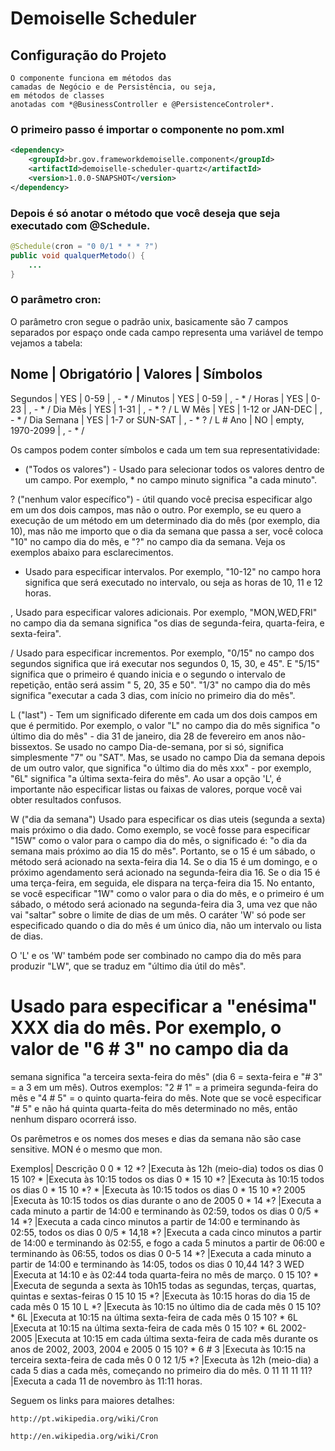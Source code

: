 # Demoiselle Scheduler

## Configuração do Projeto

    O componente funciona em métodos das
    camadas de Negócio e de Persistência, ou seja,
    em métodos de classes
    anotadas com *@BusinessController e @PersistenceControler*.

### O primeiro passo é importar o componente no pom.xml

```xml
<dependency>
    <groupId>br.gov.frameworkdemoiselle.component</groupId>
    <artifactId>demoiselle-scheduler-quartz</artifactId>
    <version>1.0.0-SNAPSHOT</version>
</dependency>
```

### Depois é só anotar o método que você deseja que seja executado com @Schedule.


```java
@Schedule(cron = "0 0/1 * * * ?")
public void qualquerMetodo() {
    ...
}
```


### O parâmetro cron:

O parâmetro cron segue o padrão unix, basicamente são 7 campos separados por espaço onde cada campo representa uma
         variável de tempo vejamos a tabela:

Nome |	Obrigatório |	Valores |            Símbolos
--------------------------------------------------------------------------------
Segundos |	YES |             0-59 |                , - * /
Minutos |	YES   |           0-59 |                , - * /
Horas |	YES  |            0-23 |                , - * /
Dia Mês |     YES |             1-31 |                , - * ? / L W
Mês |         YES |             1-12 or JAN-DEC |     , - * /
Dia Semana |	YES |             1-7 or SUN-SAT |      , - * ? / L #
Ano | 	NO |              empty, 1970-2099 |    , - * /

Os campos podem conter símbolos e cada um tem sua representatividade:

* ("Todos os valores") - Usado para selecionar todos os valores dentro de um campo.
Por exemplo, * no campo minuto significa "a cada minuto".

? ("nenhum valor específico") - útil quando você precisa especificar algo em um dos dois
campos, mas não o outro. Por exemplo, se eu quero a execução de um método em um determinado
dia do mês (por exemplo, dia 10), mas não me importo que o dia da semana que passa a ser,
você coloca "10" no campo dia do mês, e "?" no campo dia da semana.
Veja os exemplos abaixo para esclarecimentos.

- Usado para especificar intervalos. Por exemplo, "10-12" no campo hora significa
que será executado no intervalo, ou seja as horas de 10, 11 e 12 horas.

, Usado para especificar valores adicionais. Por exemplo, "MON,WED,FRI"
no campo dia da semana significa "os dias de segunda-feira, quarta-feira, e sexta-feira".

/ Usado para especificar incrementos. Por exemplo, "0/15" no campo dos segundos significa
que irá executar nos segundos 0, 15, 30, e 45". E "5/15" significa que o primeiro é quando inicia
e o segundo o intervalo de repetição, então será assim " 5, 20, 35 e 50".
"1/3" no campo dia do mês significa "executar a cada 3 dias, com início no primeiro dia do mês".

L ("last") - Tem um significado diferente em cada um dos dois campos em que é permitido.
Por exemplo, o valor "L" no campo dia do mês significa "o último dia do mês" - dia 31 de janeiro,
dia 28 de fevereiro em anos não-bissextos. Se usado no campo Dia-de-semana, por si só, significa
simplesmente "7" ou "SAT". Mas, se usado no campo Dia da semana depois de um outro valor,
que significa "o último dia do mês xxx" - por exemplo, "6L" significa "a última sexta-feira do mês".
Ao usar a opção 'L', é importante não especificar listas ou faixas de valores, porque você
vai obter resultados confusos.

W ("dia da semana") Usado para especificar os dias uteis (segunda a sexta) mais próximo o dia dado.
Como exemplo, se você fosse para especificar "15W" como o valor para o campo dia do mês,
o significado é: "o dia da semana mais próximo ao dia 15 do mês". Portanto, se o 15 é um sábado,
o método será acionado na sexta-feira dia 14. Se o dia 15 é um domingo, e o próximo agendamento será
acionado na segunda-feira dia 16. Se o dia 15 é uma terça-feira, em seguida, ele dispara na terça-feira
dia 15. No entanto, se você especificar "1W" como o valor para o dia do mês, e o primeiro é um sábado,
o método será acionado na segunda-feira dia 3, uma vez que não vai "saltar" sobre o limite de dias
de um mês. O caráter 'W' só pode ser especificado quando o dia do mês é um único dia, não um intervalo
ou lista de dias.

O 'L' e os 'W' também pode ser combinado no campo dia do mês para produzir "LW", que se traduz em
"último dia útil do mês".

# Usado para especificar a "enésima" XXX dia do mês. Por exemplo, o valor de "6 # 3" no campo dia da
semana significa "a terceira sexta-feira do mês" (dia 6 = sexta-feira e "# 3" = a 3 em um mês).
Outros exemplos: "2 # 1" = a primeira segunda-feira do mês e "4 # 5" = o quinto quarta-feira do mês.
Note que se você especificar "# 5" e não há quinta quarta-feita do mês determinado no mês, então nenhum
disparo ocorrerá isso.

Os parêmetros e os nomes dos meses e dias da semana não são case sensitive. MON é o mesmo que mon.

Exemplos| Descrição
0 0 * 12 *?  |Executa às 12h (meio-dia) todos os dias
0 15 10? *  |Executa às 10:15 todos os dias
0 * 15 10 *?  |Executa às 10:15 todos os dias
0 * 15 10 *? *  |Executa às 10:15 todos os dias
0 * 15 10 *? 2005  |Executa às 10:15 todos os dias durante o ano de 2005
0 * 14 *?  |Executa a cada minuto a partir de 14:00 e terminando às 02:59, todos os dias
0 0/5 * 14 *?  |Executa a cada cinco minutos a partir de 14:00 e terminando às 02:55, todos os dias
0 0/5 * 14,18 *?  |Executa a cada cinco minutos a partir de 14:00 e terminando às 02:55, e fogo a cada 5 minutos a partir de 06:00 e terminando às 06:55, todos os dias
0 0-5 14 *?  |Executa a cada minuto a partir de 14:00 e terminando às 14:05, todos os dias
0 10,44 14? 3 WED  |Executa at 14:10 e às 02:44 toda quarta-feira no mês de março.
0 15 10? *  |Executa de segunda a sexta às 10h15 todas as segundas, terças, quartas, quintas e sextas-feiras
0 15 10 15 *?  |Executa às 10:15 horas do dia 15 de cada mês
0 15 10 L *?  |Executa às 10:15 no último dia de cada mês
0 15 10? * 6L  |Executa at 10:15 na última sexta-feira de cada mês
0 15 10? * 6L  |Executa at 10:15 na última sexta-feira de cada mês
0 15 10? * 6L  2002-2005  |Executa at 10:15 em cada última sexta-feira de cada mês durante os anos de 2002, 2003, 2004 e 2005
0 15 10? * 6 # 3  |Executa às 10:15 na terceira sexta-feira de cada mês
0 0 12 1/5 *?  |Executa às 12h (meio-dia) a cada 5 dias a cada mês, começando no primeiro dia do mês.
0 11 11 11 11?  |Executa a cada 11 de novembro às 11:11 horas.

Seguem os links para maiores detalhes:

    http://pt.wikipedia.org/wiki/Cron

    http://en.wikipedia.org/wiki/Cron
